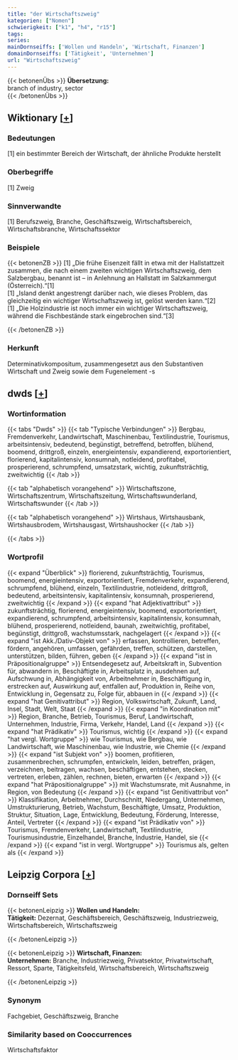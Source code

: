 ```yaml
---
title: "der Wirtschaftszweig"
kategorien: ["Nomen"]
schwierigkeit: ["k1", "h4", "r15"]
tags:
series:
mainDornseiffs: ['Wollen und Handeln', 'Wirtschaft, Finanzen']
domainDornseiffs: ['Tätigkeit', 'Unternehmen']
url: "Wirtschaftszweig"
---
```


{{< betonenÜbs >}}
**Übersetzung:**  
branch of industry, sector  
{{< /betonenÜbs >}}

## Wiktionary [[+](https://de.wiktionary.org/wiki/Wirtschaftszweig)]

### Bedeutungen
[1] ein bestimmter Bereich der Wirtschaft, der ähnliche Produkte herstellt  

### Oberbegriffe
[1] Zweig  

### Sinnverwandte
[1] Berufszweig, Branche, Geschäftszweig, Wirtschaftsbereich, Wirtschaftsbranche, Wirtschaftssektor  

### Beispiele
{{< betonenZB >}}
[1] „Die frühe Eisenzeit fällt in etwa mit der Hallstattzeit zusammen, die nach einem zweiten wichtigen Wirtschaftszweig, dem Salzbergbau, benannt ist – in Anlehnung an Hallstatt im Salzkammergut (Österreich).“[1]  
[1] „Island denkt angestrengt darüber nach, wie dieses Problem, das gleichzeitig ein wichtiger Wirtschaftszweig ist, gelöst werden kann.“[2]  
[1] „Die Holzindustrie ist noch immer ein wichtiger Wirtschaftszweig, während die Fischbestände stark eingebrochen sind.“[3]  

{{< /betonenZB >}}
### Herkunft
Determinativkompositum, zusammengesetzt aus den Substantiven Wirtschaft und Zweig sowie dem Fugenelement -s  



## dwds [[+](https://www.dwds.de/wb/Wirtschaftszweig)]

### Wortinformation
{{< tabs "Dwds" >}}
{{< tab "Typische Verbindungen" >}}
Bergbau, Fremdenverkehr, Landwirtschaft, Maschinenbau, Textilindustrie, Tourismus, arbeitsintensiv, bedeutend, begünstigt, betreffend, betroffen, blühend, boomend, drittgroß, einzeln, energieintensiv, expandierend, exportorientiert, florierend, kapitalintensiv, konsumnah, notleidend, profitabel, prosperierend, schrumpfend, umsatzstark, wichtig, zukunftsträchtig, zweitwichtig
{{< /tab >}}

{{< tab "alphabetisch vorangehend" >}}
Wirtschaftszone, Wirtschaftszentrum, Wirtschaftszeitung, Wirtschaftswunderland, Wirtschaftswunder
{{< /tab >}}

{{< tab "alphabetisch vorangehend" >}}
Wirtshaus, Wirtshausbank, Wirtshausbrodem, Wirtshausgast, Wirtshaushocker
{{< /tab >}}

{{< /tabs >}}

### Wortprofil
{{< expand "Überblick" >}} florierend, zukunftsträchtig, Tourismus, boomend, energieintensiv, exportorientiert, Fremdenverkehr, expandierend, schrumpfend, blühend, einzeln, Textilindustrie, notleidend, drittgroß, bedeutend, arbeitsintensiv, kapitalintensiv, konsumnah, prosperierend, zweitwichtig {{< /expand >}}
{{< expand "hat Adjektivattribut" >}} zukunftsträchtig, florierend, energieintensiv, boomend, exportorientiert, expandierend, schrumpfend, arbeitsintensiv, kapitalintensiv, konsumnah, blühend, prosperierend, notleidend, baunah, zweitwichtig, profitabel, begünstigt, drittgroß, wachstumsstark, nachgelagert {{< /expand >}}
{{< expand "ist Akk./Dativ-Objekt von" >}} erfassen, kontrollieren, betreffen, fördern, angehören, umfassen, gefährden, treffen, schützen, darstellen, unterstützen, bilden, führen, geben {{< /expand >}}
{{< expand "ist in Präpositionalgruppe" >}} Entsendegesetz auf, Arbeitskraft in, Subvention für, abwandern in, Beschäftigte in, Arbeitsplatz in, ausdehnen auf, Aufschwung in, Abhängigkeit von, Arbeitnehmer in, Beschäftigung in, erstrecken auf, Auswirkung auf, entfallen auf, Produktion in, Reihe von, Entwicklung in, Gegensatz zu, Folge für, abbauen in {{< /expand >}}
{{< expand "hat Genitivattribut" >}} Region, Volkswirtschaft, Zukunft, Land, Insel, Stadt, Welt, Staat {{< /expand >}}
{{< expand "in Koordination mit" >}} Region, Branche, Betrieb, Tourismus, Beruf, Landwirtschaft, Unternehmen, Industrie, Firma, Verkehr, Handel, Land {{< /expand >}}
{{< expand "hat Prädikativ" >}} Tourismus, wichtig {{< /expand >}}
{{< expand "hat vergl. Wortgruppe" >}} wie Tourismus, wie Bergbau, wie Landwirtschaft, wie Maschinenbau, wie Industrie, wie Chemie {{< /expand >}}
{{< expand "ist Subjekt von" >}} boomen, profitieren, zusammenbrechen, schrumpfen, entwickeln, leiden, betreffen, prägen, verzeichnen, beitragen, wachsen, beschäftigen, entstehen, stecken, vertreten, erleben, zählen, rechnen, bieten, erwarten {{< /expand >}}
{{< expand "hat Präpositionalgruppe" >}} mit Wachstumsrate, mit Ausnahme, in Region, von Bedeutung {{< /expand >}}
{{< expand "ist Genitivattribut von" >}} Klassifikation, Arbeitnehmer, Durchschnitt, Niedergang, Unternehmen, Umstrukturierung, Betrieb, Wachstum, Beschäftigte, Umsatz, Produktion, Struktur, Situation, Lage, Entwicklung, Bedeutung, Förderung, Interesse, Anteil, Vertreter {{< /expand >}}
{{< expand "ist Prädikativ von" >}} Tourismus, Fremdenverkehr, Landwirtschaft, Textilindustrie, Tourismusindustrie, Einzelhandel, Branche, Industrie, Handel, sie {{< /expand >}}
{{< expand "ist in vergl. Wortgruppe" >}} Tourismus als, gelten als {{< /expand >}}

## Leipzig Corpora [[+](https://corpora.uni-leipzig.de/en/res?word=Wirtschaftszweig&corpusId=deu_newscrawl-public_2018)]

### Dornseiff Sets
{{< betonenLeipzig >}}
**Wollen und Handeln:**  
**Tätigkeit:** Dezernat, Geschäftsbereich, Geschäftszweig, Industriezweig, Wirtschaftsbereich, Wirtschaftszweig  

{{< /betonenLeipzig >}}


{{< betonenLeipzig >}}
**Wirtschaft, Finanzen:**  
**Unternehmen:** Branche, Industriezweig, Privatsektor, Privatwirtschaft, Ressort, Sparte, Tätigkeitsfeld, Wirtschaftsbereich, Wirtschaftszweig  

{{< /betonenLeipzig >}}

### Synonym
Fachgebiet, Geschäftszweig, Branche


### Similarity based on Cooccurrences
Wirtschaftsfaktor

